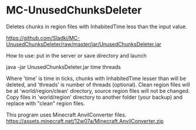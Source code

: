 # MC-UnusedChunksDeleter
Deletes chunks in region files with InhabitedTime less than the input value.

https://github.com/Sladki/MC-UnusedChunksDeleter/raw/master/jar/UnusedChunksDeleter.jar

How to use: put in the server or save directory and launch

java -jar UnusedChunksDeleter.jar time threads

Where 'time' is time in ticks, chunks with InhabitedTime lesser than will be deleted, and 'threads' is number of threads (optional).
Clean region files will be at 'world/region/clean' directory, source region files will not be changed. Copy files in 'world/region' directory to another folder (your backup) and replace with "clean" region files.

This program uses Minecraft AnvilConverter files.
https://assets.minecraft.net/12w07a/Minecraft.AnvilConverter.zip
